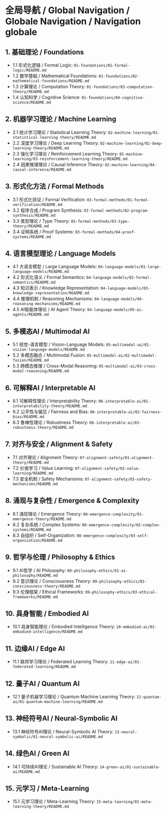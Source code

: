 # 全局导航 / Global Navigation / Globale Navigation / Navigation globale

## 1. 基础理论 / Foundations

- 1.1 形式化逻辑 / Formal Logic: `01-foundations/01-formal-logic/README.md`
- 1.2 数学基础 / Mathematical Foundations: `01-foundations/02-mathematical-foundations/README.md`
- 1.3 计算理论 / Computation Theory: `01-foundations/03-computation-theory/README.md`
- 1.4 认知科学 / Cognitive Science: `01-foundations/04-cognitive-science/README.md`

## 2. 机器学习理论 / Machine Learning

- 2.1 统计学习理论 / Statistical Learning Theory: `02-machine-learning/01-statistical-learning-theory/README.md`
- 2.2 深度学习理论 / Deep Learning Theory: `02-machine-learning/02-deep-learning-theory/README.md`
- 2.3 强化学习理论 / Reinforcement Learning Theory: `02-machine-learning/03-reinforcement-learning-theory/README.md`
- 2.4 因果推理理论 / Causal Inference Theory: `02-machine-learning/04-causal-inference/README.md`

## 3. 形式化方法 / Formal Methods

- 3.1 形式化验证 / Formal Verification: `03-formal-methods/01-formal-verification/README.md`
- 3.2 程序合成 / Program Synthesis: `03-formal-methods/02-program-synthesis/README.md`
- 3.3 类型理论 / Type Theory: `03-formal-methods/03-type-theory/README.md`
- 3.4 证明系统 / Proof Systems: `03-formal-methods/04-proof-systems/README.md`

## 4. 语言模型理论 / Language Models

- 4.1 大语言模型 / Large Language Models: `04-language-models/01-large-language-models/README.md`
- 4.2 形式化语义 / Formal Semantics: `04-language-models/02-formal-semantics/README.md`
- 4.3 知识表示 / Knowledge Representation: `04-language-models/03-knowledge-representation/README.md`
- 4.4 推理机制 / Reasoning Mechanisms: `04-language-models/04-reasoning-mechanisms/README.md`
- 4.5 AI智能体理论 / AI Agent Theory: `04-language-models/05-ai-agents/README.md`

## 5. 多模态AI / Multimodal AI

- 5.1 视觉-语言模型 / Vision-Language Models: `05-multimodal-ai/01-vision-language-models/README.md`
- 5.2 多模态融合 / Multimodal Fusion: `05-multimodal-ai/02-multimodal-fusion/README.md`
- 5.3 跨模态推理 / Cross-Modal Reasoning: `05-multimodal-ai/03-cross-modal-reasoning/README.md`

## 6. 可解释AI / Interpretable AI

- 6.1 可解释性理论 / Interpretability Theory: `06-interpretable-ai/01-interpretability-theory/README.md`
- 6.2 公平性与偏见 / Fairness and Bias: `06-interpretable-ai/02-fairness-bias/README.md`
- 6.3 鲁棒性理论 / Robustness Theory: `06-interpretable-ai/03-robustness-theory/README.md`

## 7. 对齐与安全 / Alignment & Safety

- 7.1 对齐理论 / Alignment Theory: `07-alignment-safety/01-alignment-theory/README.md`
- 7.2 价值学习 / Value Learning: `07-alignment-safety/02-value-learning/README.md`
- 7.3 安全机制 / Safety Mechanisms: `07-alignment-safety/03-safety-mechanisms/README.md`

## 8. 涌现与复杂性 / Emergence & Complexity

- 8.1 涌现理论 / Emergence Theory: `08-emergence-complexity/01-emergence-theory/README.md`
- 8.2 复杂系统 / Complex Systems: `08-emergence-complexity/02-complex-systems/README.md`
- 8.3 自组织 / Self-Organization: `08-emergence-complexity/03-self-organization/README.md`

## 9. 哲学与伦理 / Philosophy & Ethics

- 9.1 AI哲学 / AI Philosophy: `09-philosophy-ethics/01-ai-philosophy/README.md`
- 9.2 意识理论 / Consciousness Theory: `09-philosophy-ethics/02-consciousness-theory/README.md`
- 9.3 伦理框架 / Ethical Frameworks: `09-philosophy-ethics/03-ethical-frameworks/README.md`

## 10. 具身智能 / Embodied AI

- 10.1 具身智能理论 / Embodied Intelligence Theory: `10-embodied-ai/01-embodied-intelligence/README.md`

## 11. 边缘AI / Edge AI

- 11.1 联邦学习理论 / Federated Learning Theory: `11-edge-ai/01-federated-learning/README.md`

## 12. 量子AI / Quantum AI

- 12.1 量子机器学习理论 / Quantum Machine Learning Theory: `12-quantum-ai/01-quantum-machine-learning/README.md`

## 13. 神经符号AI / Neural-Symbolic AI

- 13.1 神经符号AI理论 / Neural-Symbolic AI Theory: `13-neural-symbolic/01-neural-symbolic-ai/README.md`

## 14. 绿色AI / Green AI

- 14.1 可持续AI理论 / Sustainable AI Theory: `14-green-ai/01-sustainable-ai/README.md`

## 15. 元学习 / Meta-Learning

- 15.1 元学习理论 / Meta-Learning Theory: `15-meta-learning/01-meta-learning-theory/README.md`
